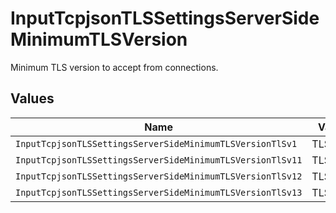 # InputTcpjsonTLSSettingsServerSideMinimumTLSVersion

Minimum TLS version to accept from connections.


## Values

| Name                                                       | Value                                                      |
| ---------------------------------------------------------- | ---------------------------------------------------------- |
| `InputTcpjsonTLSSettingsServerSideMinimumTLSVersionTlSv1`  | TLSv1                                                      |
| `InputTcpjsonTLSSettingsServerSideMinimumTLSVersionTlSv11` | TLSv1.1                                                    |
| `InputTcpjsonTLSSettingsServerSideMinimumTLSVersionTlSv12` | TLSv1.2                                                    |
| `InputTcpjsonTLSSettingsServerSideMinimumTLSVersionTlSv13` | TLSv1.3                                                    |